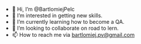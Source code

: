 - 👋 Hi, I’m @BartlomiejPelc
- 👀 I’m interested in getting new skills.
- 🌱 I’m currently learning how to become a QA.
- 💞️ I’m looking to collaborate on road to lern.
- 📫 How to reach me via bartlomiej.pv@gmail.com
